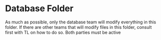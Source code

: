 # Database Folder
As much as possible, only the database team will modify everything in this folder. If there are other teams that will modify files in this folder, consult first with TL on how to do so. Both parties must be active